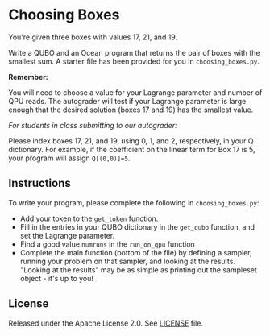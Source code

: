 # Choosing Boxes

You're given three boxes with values 17, 21, and 19.

Write a QUBO and an Ocean program that returns the pair of boxes with the
smallest sum.  A starter file has been provided for you in
``choosing_boxes.py``.

**Remember:**

You will need to choose a value for your Lagrange parameter and number of QPU
reads.  The autograder will test if your Lagrange parameter is large enough
that the desired solution (boxes 17 and 19) has the smallest value.

*For students in class submitting to our autograder:*

Please index boxes 17, 21, and 19, using 0, 1, and 2, respectively, in your Q
dictionary.  For example, if the coefficient on the linear term for Box 17
is 5, your program will assign `Q[(0,0)]=5`.

## Instructions

To write your program, please complete the following in `choosing_boxes.py`:

- Add your token to the ``get_token`` function.
- Fill in the entries in your QUBO dictionary in the ``get_qubo`` function, and
  set the Lagrange parameter.
- Find a good value ``numruns`` in the ``run_on_qpu`` function
- Complete the main function (bottom of the file) by defining a sampler,
  running your problem on that sampler, and looking at the results.  "Looking
at the results" may be as simple as printing out the sampleset object - it's up
to you!

## License

Released under the Apache License 2.0. See [LICENSE](LICENSE) file.
